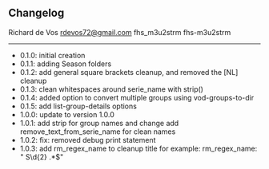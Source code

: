 ## Changelog

Richard de Vos <rdevos72@gmail.com>
fhs_m3u2strm
fhs-m3u2strm

--------------------------------------------------------------
- 0.1.0: initial creation
- 0.1.1: adding Season folders
- 0.1.2: add general square brackets cleanup, and removed the [NL] cleanup
- 0.1.3: clean whitespaces around serie_name with strip()
- 0.1.4: added option to convert multiple groups using vod-groups-to-dir
- 0.1.5: add list-group-details options
- 1.0.0: update to version 1.0.0
- 1.0.1: add strip for group names and change add remove_text_from_serie_name for clean names
- 1.0.2: fix: removed debug print statement
- 1.0.3: add rm_regex_name to cleanup title for example:  rm_regex_name: " S\\d{2} .*$"
